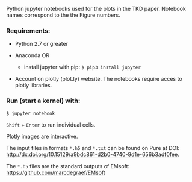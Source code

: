 Python jupyter notebooks used for the plots in the TKD paper. Notebook names correspond to the the Figure numbers. 

### Requirements:
 * Python 2.7 or greater

 * Anaconda OR 
   * install jupyter with pip: 
   `$ pip3 install jupyter`

 * Account on plotly (plot.ly) website. The notebooks require acces to plotly libraries. 

### Run (start a kernel) with:
  `$ jupyter notebook`

`Shift` + `Enter` to run individual cells.

Plotly images are interactive.

The input files in formats `*.h5` and `*.txt` can be found on Pure at DOI: http://dx.doi.org/10.15129/a9bdc861-d2b0-4740-9d1e-656b3adf0fee. 


The `*.h5` files are the standard outputs of EMsoft: https://github.com/marcdegraef/EMsoft  

